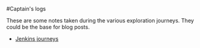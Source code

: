 #Captain's logs

These are some notes taken during the various exploration journeys. They could be the base for blog posts.

* [Jenkins journeys](jenkins-logbook.adoc)